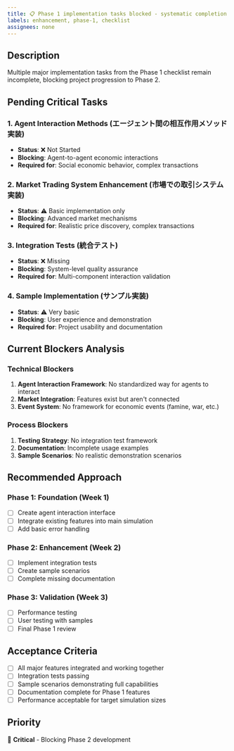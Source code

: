 ```yaml
---
title: 📋 Phase 1 implementation tasks blocked - systematic completion needed
labels: enhancement, phase-1, checklist
assignees: none
---
```


## Description
Multiple major implementation tasks from the Phase 1 checklist remain incomplete, blocking project progression to Phase 2.

## Pending Critical Tasks

### 1. Agent Interaction Methods (エージェント間の相互作用メソッド実装)
- **Status**: ❌ Not Started
- **Blocking**: Agent-to-agent economic interactions
- **Required for**: Social economic behavior, complex transactions

### 2. Market Trading System Enhancement (市場での取引システム実装)
- **Status**: ⚠️ Basic implementation only
- **Blocking**: Advanced market mechanisms  
- **Required for**: Realistic price discovery, complex transactions

### 3. Integration Tests (統合テスト)
- **Status**: ❌ Missing
- **Blocking**: System-level quality assurance
- **Required for**: Multi-component interaction validation

### 4. Sample Implementation (サンプル実装)
- **Status**: ⚠️ Very basic
- **Blocking**: User experience and demonstration
- **Required for**: Project usability and documentation

## Current Blockers Analysis

### Technical Blockers
1. **Agent Interaction Framework**: No standardized way for agents to interact
2. **Market Integration**: Features exist but aren't connected
3. **Event System**: No framework for economic events (famine, war, etc.)

### Process Blockers  
1. **Testing Strategy**: No integration test framework
2. **Documentation**: Incomplete usage examples
3. **Sample Scenarios**: No realistic demonstration scenarios

## Recommended Approach

### Phase 1: Foundation (Week 1)
- [ ] Create agent interaction interface
- [ ] Integrate existing features into main simulation
- [ ] Add basic error handling

### Phase 2: Enhancement (Week 2)
- [ ] Implement integration tests
- [ ] Create sample scenarios
- [ ] Complete missing documentation

### Phase 3: Validation (Week 3)
- [ ] Performance testing
- [ ] User testing with samples
- [ ] Final Phase 1 review

## Acceptance Criteria
- [ ] All major features integrated and working together
- [ ] Integration tests passing
- [ ] Sample scenarios demonstrating full capabilities
- [ ] Documentation complete for Phase 1 features
- [ ] Performance acceptable for target simulation sizes

## Priority
🔴 **Critical** - Blocking Phase 2 development

